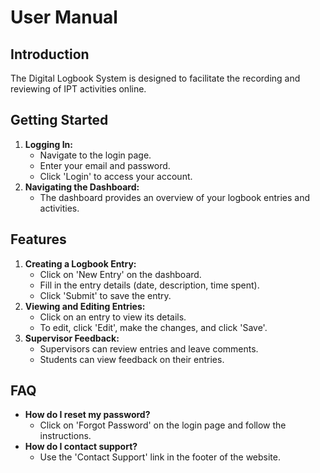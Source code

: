 # User Manual

## Introduction

The Digital Logbook System is designed to facilitate the recording and reviewing of IPT activities online.

## Getting Started

1. **Logging In:**
   - Navigate to the login page.
   - Enter your email and password.
   - Click 'Login' to access your account.
2. **Navigating the Dashboard:**
   - The dashboard provides an overview of your logbook entries and activities.

## Features

1. **Creating a Logbook Entry:**
   - Click on 'New Entry' on the dashboard.
   - Fill in the entry details (date, description, time spent).
   - Click 'Submit' to save the entry.
2. **Viewing and Editing Entries:**
   - Click on an entry to view its details.
   - To edit, click 'Edit', make the changes, and click 'Save'.
3. **Supervisor Feedback:**
   - Supervisors can review entries and leave comments.
   - Students can view feedback on their entries.

## FAQ

- **How do I reset my password?**
  - Click on 'Forgot Password' on the login page and follow the instructions.
- **How do I contact support?**
  - Use the 'Contact Support' link in the footer of the website.
